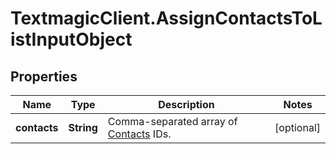 # TextmagicClient.AssignContactsToListInputObject

## Properties
Name | Type | Description | Notes
------------ | ------------- | ------------- | -------------
**contacts** | **String** | Comma-separated array of [Contacts](http://docs.textmagictesting.com/#tag/Contacts) IDs. | [optional] 


